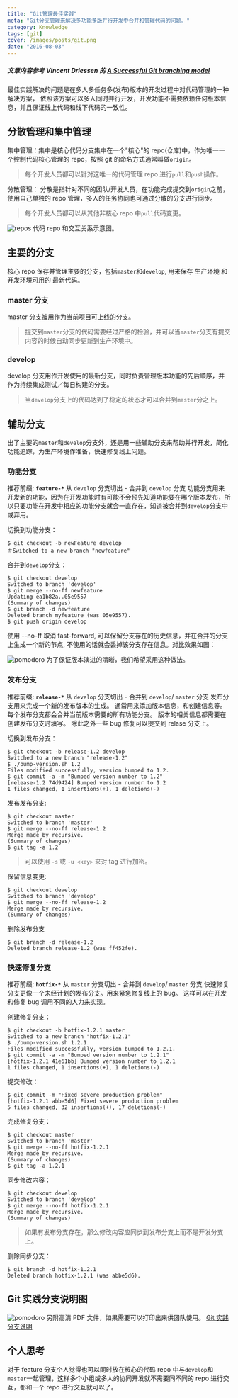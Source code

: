 ```yaml
---
title: "Git管理最佳实践"
meta: "Git分支管理来解决多功能多版并行开发中合并和管理代码的问题。"
category: Knowledge
tags: [git]
cover: /images/posts/git.png
date: "2016-08-03"
---
```


##### _文章内容参考 Vincent Driessen 的 [A Successful Git branching model](http://nvie.com/posts/a-successful-git-branching-model/)_

最佳实践解决的问题是在多人多任务多(发布)版本的开发过程中对代码管理的一种解决方案， 依照该方案可以多人同时并行开发，开发功能不需要依赖任何版本信息，并且保证线上代码和线下代码的一致性。

## 分散管理和集中管理

集中管理：集中是核心代码分支集中在一个"核心"的 repo(仓库)中，作为唯一一个控制代码核心管理的 repo，按照 git 的命名方式通常叫做`origin`。

> 每个开发人员都可以针对这唯一的代码管理 repo 进行`pull`和`push`操作。

分散管理： 分散是指针对不同的团队/开发人员，在功能完成提交到`origin`之前，使用自己单独的 repo 管理，多人的任务协同也可通过分散的分支进行同步。

> 每个开发人员都可以从其他非核心 repo 中`pull`代码变更。

![repos](/images/posts/git_repos.png)
代码 repo 和交互关系示意图。

## 主要的分支

核心 repo 保存并管理主要的分支，包括`master`和`develop`, 用来保存 生产环境 和 开发环境可用的 最新代码。

### master 分支

master 分支被用作为当前项目可上线的分支。

> 提交到`master`分支的代码需要经过严格的检验，并可以当`master`分支有提交内容的时候自动同步更新到生产环境中。

### develop

develop 分支用作开发使用的最新分支，同时负责管理版本功能的先后顺序，并作为持续集成测试／每日构建的分支。

> 当`develop`分支上的代码达到了稳定的状态才可以合并到`master`分之上。

## 辅助分支

出了主要的`master`和`develop`分支外，还是用一些辅助分支来帮助并行开发，简化功能追踪，为生产环境作准备，快速修复线上问题。

### 功能分支

推荐前缀: **`feature-*`**
从 `develop` 分支切出 - 合并到 `develop` 分支
功能分支用来开发新的功能，因为在开发功能时有可能不会预先知道功能要在哪个版本发布，所以只要功能在开发中相应的功能分支就会一直存在，知道被合并到`develop`分支中或弃用。

切换到功能分支：

```shell
$ git checkout -b newFeature develop
＃Switched to a new branch "newfeature"
```

合并到`develop`分支：

```shell
$ git checkout develop
Switched to branch 'develop'
$ git merge --no-ff newfeature
Updating ea1b82a..05e9557
(Summary of changes)
$ git branch -d newfeature
Deleted branch myfeature (was 05e9557).
$ git push origin develop
```

使用 --no-ff 取消 fast-forward, 可以保留分支存在的历史信息，并在合并的分支上生成一个新的节点, 不使用的话就会丢掉该分支存在信息。对比效果如图：

![pomodoro](/images/posts/git_no_ff.png)
为了保证版本演进的清晰，我们希望采用这种做法。

### 发布分支

推荐前缀: **`release-*`**
从 `develop` 分支切出 - 合并到 `develop`/ `master` 分支
发布分支用来完成一个新的发布版本的生成。 通常用来添加版本信息，和创建信息等。
每个发布分支都会合并当前版本需要的所有功能分支。
版本的相关信息都需要在创建发布分支时填写。
除此之外一些 bug 修复可以提交到 relase 分支上。

切换到发布分支：

```shell
$ git checkout -b release-1.2 develop
Switched to a new branch "release-1.2"
$ ./bump-version.sh 1.2
Files modified successfully, version bumped to 1.2.
$ git commit -a -m "Bumped version number to 1.2"
[release-1.2 74d9424] Bumped version number to 1.2
1 files changed, 1 insertions(+), 1 deletions(-)
```

发布发布分支:

```
$ git checkout master
Switched to branch 'master'
$ git merge --no-ff release-1.2
Merge made by recursive.
(Summary of changes)
$ git tag -a 1.2
```

> 可以使用 `-s` 或 `-u <key>` 来对 tag 进行加密。

保留信息变更:

```
$ git checkout develop
Switched to branch 'develop'
$ git merge --no-ff release-1.2
Merge made by recursive.
(Summary of changes)
```

删除发布分支

```
$ git branch -d release-1.2
Deleted branch release-1.2 (was ff452fe).
```

### 快速修复分支

推荐前缀: **`hotfix-*`**
从 `master` 分支切出 - 合并到 `develop`/ `master` 分支
快速修复分支更像一个未经计划的发布分支。用来紧急修复线上的 bug。
这样可以在开发和修复 bug 调用不同的人力来实现。

创建修复分支：

```
$ git checkout -b hotfix-1.2.1 master
Switched to a new branch "hotfix-1.2.1"
$ ./bump-version.sh 1.2.1
Files modified successfully, version bumped to 1.2.1.
$ git commit -a -m "Bumped version number to 1.2.1"
[hotfix-1.2.1 41e61bb] Bumped version number to 1.2.1
1 files changed, 1 insertions(+), 1 deletions(-)
```

提交修改：

```
$ git commit -m "Fixed severe production problem"
[hotfix-1.2.1 abbe5d6] Fixed severe production problem
5 files changed, 32 insertions(+), 17 deletions(-)
```

完成修复分支：

```
$ git checkout master
Switched to branch 'master'
$ git merge --no-ff hotfix-1.2.1
Merge made by recursive.
(Summary of changes)
$ git tag -a 1.2.1
```

同步修改内容：

```
$ git checkout develop
Switched to branch 'develop'
$ git merge --no-ff hotfix-1.2.1
Merge made by recursive.
(Summary of changes)
```

> 如果有发布分支存在，那么修改内容应同步到发布分支上而不是开发分支上。

删除同步分支：

```
$ git branch -d hotfix-1.2.1
Deleted branch hotfix-1.2.1 (was abbe5d6).
```

## Git 实践分支说明图

![pomodoro](/images/posts/git_map.png)
另附高清 PDF 文件，如果需要可以打印出来供团队使用。
[Git 实践分支说明](http://ole3021.me/files/Git-branching-model.pdf)

## 个人思考

对于 feature 分支个人觉得也可以同时放在核心的代码 repo 中与`develop`和`master`一起管理，这样多个小组或多人的协同开发就不需要同不同的 repo 进行交互，都和一个 repo 进行交互就可以了。
